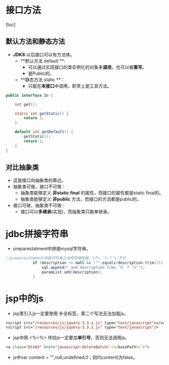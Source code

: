 # 接口方法 #
[toc]
## 默认方法和静态方法 ##
- **JDK8** 以后接口可以有方法体。
    - **默认方法 default **:
        - 可以通过实现接口的类实例化的对象来**调用**，也可以被**重写**。
        - 是Public的。
    - **静态方法 static **：
        - 只能在**本接口**中调用，职责上是工具方法。
```java
public interface In {

    int get();

    static int getStatic() {
        return 1;
    }

    default int getDefault() {
        getStatic();
        return 1;
    }
}
```
## 对比抽象类 ##
- 这是接口向抽象类的靠近。
- 抽象类可做，接口不可做：
    - 抽象类能够定义 **非static final** 的属性，而接口的属性都是static final的。
    - 抽象类能够定义 **非public** 方法，而接口的方法都是public的。
- 接口可做，抽象类不可做：
    - 接口可以**多继承**(实现)，而抽象类只能单继承。



# jdbc拼接字符串 #
- preparestatment中拼接mysql字符串。
```java
//preparestaement拼接字符串之间用空格拼接，%?%，'%'?'%'不行
            if (description != null && !"".equals(description.trim())) {
                sql.append(" and description like '%' ? '%'");
                paramList.add(description);
            }
```

# jsp中的js #
- jsp里引入js一定要使用 **</script>** 补全标签，第二个写法无法加载js。
```jsp
<script src="/resources/js/jquery-3.3.1.js" type="text/javascript"></script>
<script src="/resources/js/jquery-3.3.1.js" type="text/javascript"/>
```
- jsp中用  <%=%> 传给js一定要加**单引号**，否则无法调用js。
```jsp
<a class="btn03" href="javascript:deleteBatch('<%=basePath%>')">
```
- js中var content = "",null,undefined,0；则if(content)为false。

